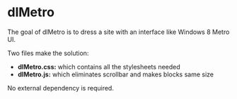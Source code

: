 # dlMetro

The goal of dlMetro is to dress a site with an interface like Windows 8 Metro UI.

Two files make the solution:

- **dlMetro.css:** which contains all the stylesheets needed
- **dlMetro.js:** which eliminates scrollbar and makes blocks same size

No external dependency is required.